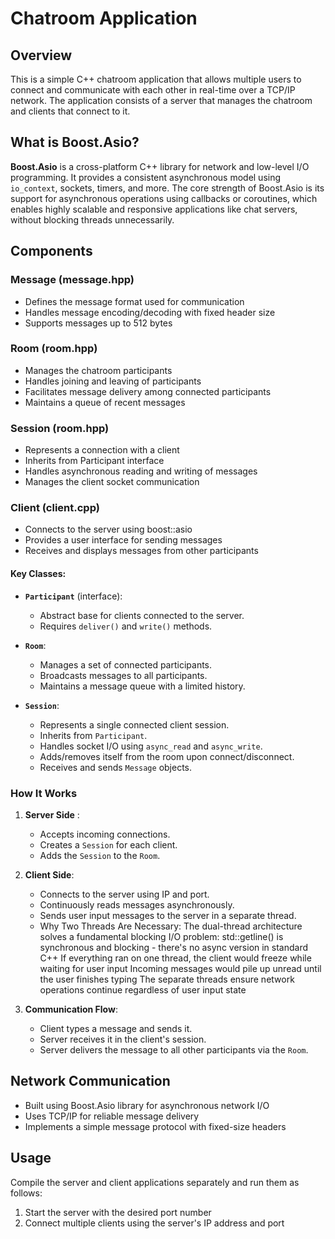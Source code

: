 # Chatroom Application

## Overview
This is a simple C++ chatroom application that allows multiple users to connect and communicate with each other in real-time over a TCP/IP network. The application consists of a server that manages the chatroom and clients that connect to it.

## What is Boost.Asio?

**Boost.Asio** is a cross-platform C++ library for network and low-level I/O programming. It provides a consistent asynchronous model using `io_context`, sockets, timers, and more. The core strength of Boost.Asio is its support for asynchronous operations using callbacks or coroutines, which enables highly scalable and responsive applications like chat servers, without blocking threads unnecessarily.

## Components

### Message (message.hpp)
- Defines the message format used for communication
- Handles message encoding/decoding with fixed header size
- Supports messages up to 512 bytes

### Room (room.hpp)
- Manages the chatroom participants
- Handles joining and leaving of participants
- Facilitates message delivery among connected participants
- Maintains a queue of recent messages

### Session (room.hpp)
- Represents a connection with a client
- Inherits from Participant interface
- Handles asynchronous reading and writing of messages
- Manages the client socket communication

### Client (client.cpp)
- Connects to the server using boost::asio
- Provides a user interface for sending messages
- Receives and displays messages from other participants

#### Key Classes:
- **`Participant`** (interface):
  - Abstract base for clients connected to the server.
  - Requires `deliver()` and `write()` methods.

- **`Room`**:
  - Manages a set of connected participants.
  - Broadcasts messages to all participants.
  - Maintains a message queue with a limited history.

- **`Session`**:
  - Represents a single connected client session.
  - Inherits from `Participant`.
  - Handles socket I/O using `async_read` and `async_write`.
  - Adds/removes itself from the room upon connect/disconnect.
  - Receives and sends `Message` objects.
### How It Works

1. **Server Side** :
   - Accepts incoming connections.
   - Creates a `Session` for each client.
   - Adds the `Session` to the `Room`.

2. **Client Side**:
   - Connects to the server using IP and port.
   - Continuously reads messages asynchronously.
   - Sends user input messages to the server in a separate thread.
   - Why Two Threads Are Necessary:
        The dual-thread architecture solves a fundamental blocking I/O problem:
        std::getline() is synchronous and blocking - there's no async version in standard C++
        If everything ran on one thread, the client would freeze while waiting for user input
        Incoming messages would pile up unread until the user finishes typing
        The separate threads ensure network operations continue regardless of user input state

3. **Communication Flow**:
   - Client types a message and sends it.
   - Server receives it in the client's session.
   - Server delivers the message to all other participants via the `Room`.

## Network Communication
- Built using Boost.Asio library for asynchronous network I/O
- Uses TCP/IP for reliable message delivery
- Implements a simple message protocol with fixed-size headers

## Usage
Compile the server and client applications separately and run them as follows:
1. Start the server with the desired port number
2. Connect multiple clients using the server's IP address and port

##

